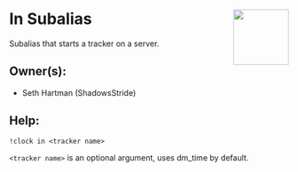 <h1>In Subalias<img align="right" src="../image.png" width="100px"></h1>

Subalias that starts a tracker on a server.

## Owner(s):
- Seth Hartman (ShadowsStride)

## Help:
`!clock in <tracker name>`

`<tracker name>` is an optional argument, uses dm_time by default.